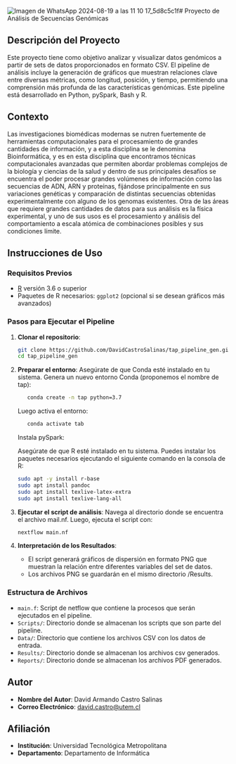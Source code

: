 ![Imagen de WhatsApp 2024-08-19 a las 11 10 17_5d8c5c1f](https://github.com/user-attachments/assets/04feb124-6b7c-421b-87d9-b4796368ff10)# Proyecto de Análisis de Secuencias Genómicas

## Descripción del Proyecto

Este proyecto tiene como objetivo analizar y visualizar datos genómicos a partir de sets de datos proporcionados en formato CSV. El pipeline de análisis incluye la generación de gráficos que muestran relaciones clave entre diversas métricas, como longitud, posición, y tiempo, permitiendo una comprensión más profunda de las características genómicas. Este pipeline está desarrollado en Python, pySpark, Bash y R.
## Contexto
Las investigaciones biomédicas modernas se nutren fuertemente de herramientas computacionales para el procesamiento de grandes cantidades de información, y a esta disciplina se le denomina Bioinformática, y es en esta disciplina que encontramos técnicas computacionales avanzadas que permiten abordar problemas complejos de la biología y ciencias de la salud y dentro de sus principales desafíos se encuentra el poder procesar grandes volúmenes de información como las secuencias de ADN, ARN y proteínas, fijándose principalmente en sus variaciones genéticas y comparación de distintas secuencias obtenidas experimentalmente con alguno de los genomas existentes. Otra de las áreas que requiere grandes cantidades de datos para sus análisis es la física experimental, y uno de sus usos es el procesamiento y análisis del comportamiento a escala atómica de combinaciones posibles y sus condiciones límite.

## Instrucciones de Uso

### Requisitos Previos

- [R](https://www.r-project.org/) versión 3.6 o superior
- Paquetes de R necesarios: `ggplot2` (opcional si se desean gráficos más avanzados)

### Pasos para Ejecutar el Pipeline

1. **Clonar el repositorio**:
    ```bash
    git clone https://github.com/DavidCastroSalinas/tap_pipeline_gen.git
    cd tap_pipeline_gen
    ```

2. **Preparar el entorno**:
   Asegúrate de que Conda esté instalado en tu sistema.
   Genera un nuevo entorno Conda (proponemos el nombre de tap):   
    ```bash
       conda create -n tap python=3.7 
    ```
    Luego activa el entorno:
    ```bash
       conda activate tab 
    ```
   Instala pySpark: 
   
   Asegúrate de que R esté instalado en tu sistema. Puedes instalar los paquetes necesarios ejecutando el siguiente comando en la consola de R:
    ```bash
    sudo apt -y install r-base
    sudo apt install pandoc
    sudo apt install texlive-latex-extra 
    sudo apt install texlive-lang-all
    ```

4. **Ejecutar el script de análisis**:
   Navega al directorio donde se encuentra el archivo mail.nf. Luego, ejecuta el script con:
    ```bash    
    nextflow main.nf
    ```

5. **Interpretación de los Resultados**:
   - El script generará gráficos de dispersión en formato PNG que muestran la relación entre diferentes variables del set de datos.
   - Los archivos PNG se guardarán en el mismo directorio /Results.

### Estructura de Archivos

- `main.f`: Script de netflow que contiene la procesos que serán ejecutados en el pipeline.
- `Scripts/`: Directorio donde se almacenan los scripts que son parte del pipeline.
- `Data/`: Directorio que contiene los archivos CSV con los datos de entrada.
- `Results/`: Directorio donde se almacenan los archivos csv generados.
- `Reports/`: Directorio donde se almacenan los archivos PDF generados.

## Autor

- **Nombre del Autor**: David Armando Castro Salinas
- **Correo Electrónico**: david.castro@utem.cl

## Afiliación

- **Institución**: Universidad Tecnológica Metropolitana
- **Departamento**: Departamento de Informática
